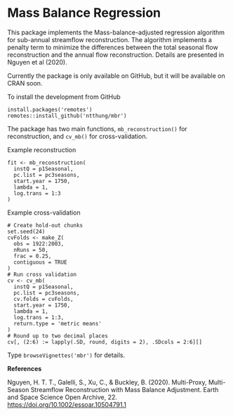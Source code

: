 # Mass Balance Regression

This package implements the Mass-balance-adjusted regression algorithm for sub-annual streamflow reconstruction. The algorithm implements a penalty term to minimize the differences between the total seasonal flow reconstruction and the annual flow reconstruction. Details are presented in Nguyen et al (2020).

Currently the package is only available on GitHub, but it will be available on CRAN soon.

To install the development from GitHub

``` {.r}
install.packages('remotes')
remotes::install_github('ntthung/mbr')
```

The package has two main functions, `mb_reconstruction()` for reconstruction, and `cv_mb()` for cross-validation.

Example reconstruction

``` {.r}
fit <- mb_reconstruction(
  instQ = p1Seasonal,
  pc.list = pc3seasons,
  start.year = 1750,
  lambda = 1,
  log.trans = 1:3
)
```

Example cross-validation

``` {.r}
# Create hold-out chunks
set.seed(24)
cvFolds <- make_Z(
  obs = 1922:2003,
  nRuns = 50, 
  frac = 0.25,
  contiguous = TRUE
)
# Run cross validation
cv <- cv_mb(
  instQ = p1Seasonal,
  pc.list = pc3seasons,
  cv.folds = cvFolds,
  start.year = 1750,
  lambda = 1,
  log.trans = 1:3,
  return.type = 'metric means'
)
# Round up to two decimal places
cv[, (2:6) := lapply(.SD, round, digits = 2), .SDcols = 2:6][]
```

Type `browseVignettes('mbr')` for details.

**References**

Nguyen, H. T. T., Galelli, S., Xu, C., & Buckley, B. (2020). Multi-Proxy, Multi-Season Streamflow Reconstruction with Mass Balance Adjustment. Earth and Space Science Open Archive, 22. <https://doi.org/10.1002/essoar.10504791.1>
